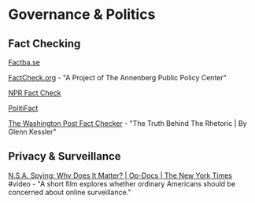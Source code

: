 # Governance & Politics

## Fact Checking

[Factba.se](https://factba.se/)

[FactCheck.org](https://www.factcheck.org/) - "A Project of The Annenberg Public Policy Center"

[NPR Fact Check](https://www.npr.org/sections/politics-fact-check/)

[PolitiFact](https://www.politifact.com/truth-o-meter/)

[The Washington Post Fact Checker](https://www.washingtonpost.com/news/fact-checker/?noredirect=on&utm_term=.3a4fc449dbad) - "The Truth Behind The Rhetoric \| By Glenn Kessler"

## Privacy & Surveillance

[N.S.A. Spying: Why Does It Matter? \| Op-Docs \| The New York Times](https://www.youtube.com/watch?v=S61eL_06RZ4&list=PLIilwIraDV2LO0itulEQl76KwCRhCdN8H&index=2&t=0s) \#video - "A short film explores whether ordinary Americans should be concerned about online surveillance."



